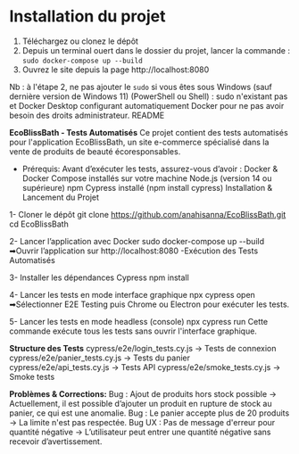 # Installation du projet
1. Téléchargez ou clonez le dépôt
2. Depuis un terminal ouert dans le dossier du projet, lancer la commande : `sudo docker-compose up --build`
3. Ouvrez le site depuis la page http://localhost:8080 

Nb : à l'étape 2, ne pas ajouter le `sudo` si vous êtes sous Windows (sauf dernière version de Windows 11) (PowerShell ou Shell) : sudo n'existant pas et Docker Desktop configurant automatiquement Docker pour ne pas avoir besoin des droits administrateur.
README

**EcoBlissBath - Tests Automatisés**
Ce projet contient des tests automatisés pour l'application EcoBlissBath, un site e-commerce spécialisé dans la vente de produits de beauté écoresponsables.

- Prérequis:
Avant d’exécuter les tests, assurez-vous d’avoir :
Docker & Docker Compose installés sur votre machine
Node.js (version 14 ou supérieure)
npm 
Cypress installé (npm install cypress)
Installation & Lancement du Projet

1- Cloner le dépôt
git clone https://github.com/anahisanna/EcoBlissBath.git
cd EcoBlissBath

2- Lancer l’application avec Docker
sudo docker-compose up --build
➡Ouvrir l’application sur http://localhost:8080
-Exécution des Tests Automatisés

3- Installer les dépendances Cypress
npm install

4- Lancer les tests en mode interface graphique
npx cypress open
➡Sélectionner E2E Testing puis Chrome ou Electron pour exécuter les tests.

5- Lancer les tests en mode headless (console)
npx cypress run
Cette commande exécute tous les tests sans ouvrir l'interface graphique.


**Structure des Tests**
cypress/e2e/login_tests.cy.js → Tests de connexion
cypress/e2e/panier_tests.cy.js → Tests du panier
cypress/e2e/api_tests.cy.js → Tests API
cypress/e2e/smoke_tests.cy.js → Smoke tests

**Problèmes & Corrections:**
Bug : Ajout de produits hors stock possible → Actuellement, il est possible d’ajouter un produit en rupture de stock au panier, ce qui est une anomalie.
Bug : Le panier accepte plus de 20 produits → La limite n'est pas respectée.
Bug UX : Pas de message d'erreur pour quantité négative → L’utilisateur peut entrer une quantité négative sans recevoir d’avertissement.



